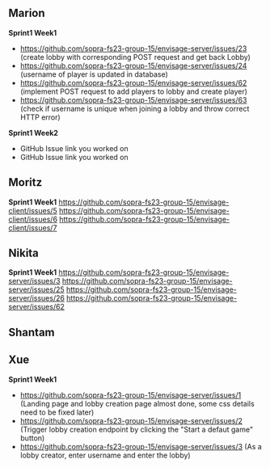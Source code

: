 ## Marion
**Sprint1 Week1**
* https://github.com/sopra-fs23-group-15/envisage-server/issues/23 (create lobby with corresponding POST request and get back Lobby)
* https://github.com/sopra-fs23-group-15/envisage-server/issues/24 (username of player is updated in database)
* https://github.com/sopra-fs23-group-15/envisage-server/issues/62 (implement POST request to add players to lobby and create player)
* https://github.com/sopra-fs23-group-15/envisage-server/issues/63 (check if username is unique when joining a lobby and throw correct HTTP error)

**Sprint1 Week2**
* GitHub Issue link you worked on
* GitHub Issue link you worked on

## Moritz
**Sprint1 Week1**
https://github.com/sopra-fs23-group-15/envisage-client/issues/5
https://github.com/sopra-fs23-group-15/envisage-client/issues/6
https://github.com/sopra-fs23-group-15/envisage-client/issues/7

## Nikita
**Sprint1 Week1**
https://github.com/sopra-fs23-group-15/envisage-server/issues/3
https://github.com/sopra-fs23-group-15/envisage-server/issues/25
https://github.com/sopra-fs23-group-15/envisage-server/issues/26
https://github.com/sopra-fs23-group-15/envisage-server/issues/62
## Shantam

## Xue
**Sprint1 Week1**
* https://github.com/sopra-fs23-group-15/envisage-server/issues/1 (Landing page and lobby creation page almost done, some css details need to be fixed later)
* https://github.com/sopra-fs23-group-15/envisage-server/issues/2 (Trigger lobby creation endpoint by clicking the "Start a defaut game" button)
* https://github.com/sopra-fs23-group-15/envisage-server/issues/3 (As a lobby creator, enter username and enter the lobby)
